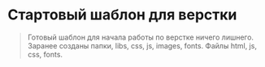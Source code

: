 # Стартовый шаблон для верстки 
> Готовый шаблон для начала работы по верстке ничего лишнего.
>Заранее созданы папки, libs, css, js, images, fonts. Файлы html, js, css, fonts. 
